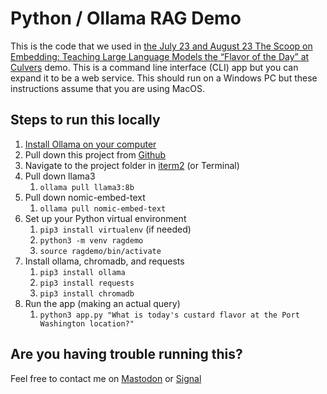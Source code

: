 # Python / Ollama RAG Demo

This is the code that we used in [the July 23 and August 23 The Scoop on Embedding: Teaching Large Language Models the “Flavor of the Day” at Culvers](https://events.nvisia.com/conference/be3edb0f-815e-48dd-9826-9b62f6fbc93a/schedule) demo.  This is a command line interface (CLI) app but you can expand it to be a web service.  This should run on a Windows PC but these instructions assume that you are using MacOS.

## Steps to run this locally

1. [Install Ollama on your computer](https://ollama.com/download)
2. Pull down this project from [Github](https://github.com/steinbring)
3. Navigate to the project folder in [iterm2](https://iterm2.com/) (or Terminal)
4. Pull down llama3
	1. `ollama pull llama3:8b`
5. Pull down nomic-embed-text
	1. `ollama pull nomic-embed-text`
4. Set up your Python virtual environment
	1. `pip3 install virtualenv` (if needed)
	2. `python3 -m venv ragdemo`
	3. `source ragdemo/bin/activate`
6. Install ollama, chromadb, and requests
	1. `pip3 install ollama`
	2. `pip3 install requests`
	3. `pip3 install chromadb`
7. Run the app (making an actual query)
	1. `python3 app.py "What is today's custard flavor at the Port Washington location?"`

## Are you having trouble running this?

Feel free to contact me on [Mastodon](https://jws.social/@joe) or [Signal](https://signal.me/#eu/wYx/v3zx0aPCt1RvLXBtCTcrKGWK0hJiIw2JpsQatK5UCSN9YMpDurXTeZ11atLj)
